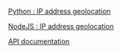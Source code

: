 
[Python : IP address geolocation](https://github.com/ipapi-co/ipapi-python)

[NodeJS : IP address geolocation](https://github.com/ipapi-co/ipapi-nodejs)

[API documentation](https://github.com/ipapi-co/api)

